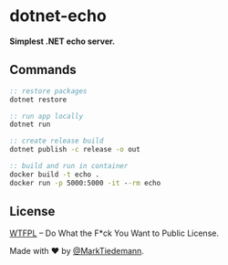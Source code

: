 # dotnet-echo

**Simplest .NET echo server.**

## Commands

```bat
:: restore packages
dotnet restore

:: run app locally
dotnet run

:: create release build
dotnet publish -c release -o out

:: build and run in container
docker build -t echo .
docker run -p 5000:5000 -it --rm echo
```

## License

[WTFPL](http://www.wtfpl.net/) – Do What the F*ck You Want to Public License.

Made with :heart: by [@MarkTiedemann](https://twitter.com/MarkTiedemannDE).